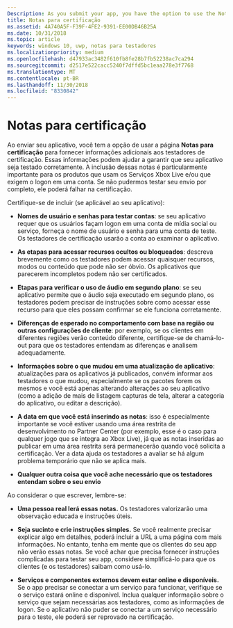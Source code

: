 ```yaml
---
Description: As you submit your app, you have the option to use the Notes for certification page to provide additional info to the certification testers. This info can help ensure that your app is tested correctly.
title: Notas para certificação
ms.assetid: 4A740A5F-F39F-4FE2-9391-EE00DB46B25A
ms.date: 10/31/2018
ms.topic: article
keywords: windows 10, uwp, notas para testadores
ms.localizationpriority: medium
ms.openlocfilehash: d47933ac3482f610fb8fe28b7fb52238ac7ca294
ms.sourcegitcommit: d2517e522cacc5240f7dffd5bc1eaa278e3f7768
ms.translationtype: MT
ms.contentlocale: pt-BR
ms.lasthandoff: 11/30/2018
ms.locfileid: "8330842"
---
```

# <a name="notes-for-certification"></a>Notas para certificação


Ao enviar seu aplicativo, você tem a opção de usar a página **Notas para certificação** para fornecer informações adicionais aos testadores de certificação. Essas informações podem ajudar a garantir que seu aplicativo seja testado corretamente. A inclusão dessas notas é particularmente importante para os produtos que usam os Serviços Xbox Live e/ou que exigem o logon em uma conta. Se não pudermos testar seu envio por completo, ele poderá falhar na certificação.

Certifique-se de incluir (se aplicável ao seu aplicativo):

-   **Nomes de usuário e senhas para testar contas**: se seu aplicativo requer que os usuários façam logon em uma conta de mídia social ou serviço, forneça o nome de usuário e senha para uma conta de teste. Os testadores de certificação usarão a conta ao examinar o aplicativo.

-   **As etapas para acessar recursos ocultos ou bloqueados**: descreva brevemente como os testadores podem acessar quaisquer recursos, modos ou conteúdo que pode não ser óbvio. Os aplicativos que parecerem incompletos podem não ser certificados.

-   **Etapas para verificar o uso de áudio em segundo plano**: se seu aplicativo permite que o áudio seja executado em segundo plano, os testadores podem precisar de instruções sobre como acessar esse recurso para que eles possam confirmar se ele funciona corretamente.

-  **Diferenças de esperado no comportamento com base na região ou outras configurações de cliente**: por exemplo, se os clientes em diferentes regiões verão conteúdo diferente, certifique-se de chamá-lo-out para que os testadores entendam as diferenças e analisem adequadamente.

-   **Informações sobre o que mudou em uma atualização de aplicativo**: atualizações para os aplicativos já publicados, convém informar aos testadores o que mudou, especialmente se os pacotes forem os mesmos e você está apenas alterando alterações ao seu aplicativo (como a adição de mais de listagem capturas de tela, alterar a categoria do aplicativo, ou editar a descrição).

-   **A data em que você está inserindo as notas**: isso é especialmente importante se você estiver usando uma área restrita de desenvolvimento no Partner Center (por exemplo, esse é o caso para qualquer jogo que se integra ao Xbox Live), já que as notas inseridas ao publicar em uma área restrita será permanecerão quando você solicita a certificação. Ver a data ajuda os testadores a avaliar se há algum problema temporário que não se aplica mais.

-  **Qualquer outra coisa que você ache necessário que os testadores entendam sobre o seu envio**

Ao considerar o que escrever, lembre-se:

-   **Uma pessoa real lerá essas notas.** Os testadores valorizarão uma observação educada e instruções úteis.

-   **Seja sucinto e crie instruções simples.** Se você realmente precisar explicar algo em detalhes, poderá incluir a URL a uma página com mais informações. No entanto, tenha em mente que os clientes do seu app não verão essas notas. Se você achar que precisa fornecer instruções complicadas para testar seu app, considere simplificá-lo para que os clientes (e os testadores) saibam como usá-lo.

-   **Serviços e componentes externos devem estar online e disponíveis.** Se o app precisar se conectar a um serviço para funcionar, verifique se o serviço estará online e disponível. Inclua qualquer informação sobre o serviço que sejam necessárias aos testadores, como as informações de logon. Se o aplicativo não puder se conectar a um serviço necessário para o teste, ele poderá ser reprovado na certificação.

 

 




